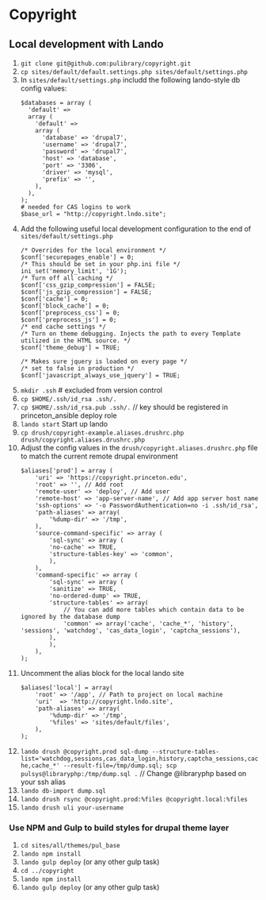 # Copyright

## Local development with Lando

1. `git clone git@github.com:pulibrary/copyright.git`
2. `cp sites/default/default.settings.php sites/default/settings.php`
3. In `sites/default/settings.php` includd the following lando-style db config values:
    ```
    $databases = array (
      'default' =>
      array (
        'default' =>
        array (
          'database' => 'drupal7',
          'username' => 'drupal7',
          'password' => 'drupal7',
          'host' => 'database',
          'port' => '3306',
          'driver' => 'mysql',
          'prefix' => '',
        ),
      ),
    );
    # needed for CAS logins to work
    $base_url = "http://copyright.lndo.site";
    ```
3. Add the following useful local development configuration to the end of `sites/default/settings.php`
    ```
    /* Overrides for the local environment */
    $conf['securepages_enable'] = 0;
    /* This should be set in your php.ini file */
    ini_set('memory_limit', '1G');
    /* Turn off all caching */
    $conf['css_gzip_compression'] = FALSE;
    $conf['js_gzip_compression'] = FALSE;
    $conf['cache'] = 0;
    $conf['block_cache'] = 0;
    $conf['preprocess_css'] = 0;
    $conf['preprocess_js'] = 0;
    /* end cache settings */
    /* Turn on theme debugging. Injects the path to every Template utilized in the HTML source. */
    $conf['theme_debug'] = TRUE;

    /* Makes sure jquery is loaded on every page */
    /* set to false in production */
    $conf['javascript_always_use_jquery'] = TRUE;
    ```
3. `mkdir .ssh` # excluded from version control
4. `cp $HOME/.ssh/id_rsa .ssh/.`
5. `cp $HOME/.ssh/id_rsa.pub .ssh/.` // key should be registered in princeton_ansible deploy role
3. `lando start` Start up lando
4. `cp drush/copyright-example.aliases.drushrc.php drush/copyright.aliases.drushrc.php`
5. Adjust the config values in the  `drush/copyright.aliases.drushrc.php` file to match the current remote drupal environment
    ```
    $aliases['prod'] = array (
        'uri' => 'https://copyright.princeton.edu',
        'root' => '', // Add root
        'remote-user' => 'deploy', // Add user
        'remote-host' => 'app-server-name', // Add app server host name
        'ssh-options' => '-o PasswordAuthentication=no -i .ssh/id_rsa',
        'path-aliases' => array(
            '%dump-dir' => '/tmp',
        ),
        'source-command-specific' => array (
            'sql-sync' => array (
            'no-cache' => TRUE,
            'structure-tables-key' => 'common',
            ),
        ),
        'command-specific' => array (
            'sql-sync' => array (
            'sanitize' => TRUE,
            'no-ordered-dump' => TRUE,
            'structure-tables' => array(
                // You can add more tables which contain data to be ignored by the database dump
                'common' => array('cache', 'cache_*', 'history', 'sessions', 'watchdog', 'cas_data_login', 'captcha_sessions'),
            ),
            ),
        ),
    );
    ```
6. Uncomment the alias block for the local lando site
    ```
    $aliases['local'] = array(
        'root' => '/app', // Path to project on local machine
        'uri'  => 'http://copyright.lndo.site',
        'path-aliases' => array(
            '%dump-dir' => '/tmp',
            '%files' => 'sites/default/files',
        ),
    );
    ```
7. `lando drush @copyright.prod sql-dump --structure-tables-list='watchdog,sessions,cas_data_login,history,captcha_sessions,cache,cache_*' --result-file=/tmp/dump.sql; scp pulsys@libraryphp:/tmp/dump.sql .` // Change @libraryphp based on your ssh alias
8. `lando db-import dump.sql`
9. `lando drush rsync @copyright.prod:%files @copyright.local:%files`
10. `lando drush uli your-username`

### Use NPM and Gulp to build styles for drupal theme layer

1. `cd sites/all/themes/pul_base`
2. `lando npm install`
3. `lando gulp deploy` (or any other gulp task) 
1. `cd ../copyright`
2. `lando npm install`
3. `lando gulp deploy` (or any other gulp task) 